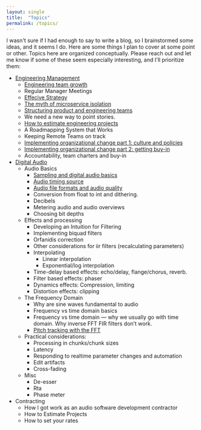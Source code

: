 ```yaml
---
layout: single
title:  "Topics"
permalink: /topics/
---
```


I wasn't sure if I had enough to say to write a blog, so I brainstormed some ideas, and it seems I do. Here are some things I plan to cover at some point or other. Topics here are organized conceptually. Please reach out and let me know if some of these seem especially interesting, and I'll prioritize them:

* [Engineering Management](/categories/#management)
	* [Engineering team growth](/engineering-team-growth/)
	* Regular Manager Meetings
	* [Effecive Strategy](/management/effective-strategy/)
	* [The myth of microservice isolation](/management/myth-of-micrservice-isolation/)
	* [Structuring product and engineering teams](/management/structuring-product-engineering-teams/)
	* We need a new way to point stories.
	* [How to estimate engineering projects](/management/how-to-estimate-engineering-projects/)
	* A Roadmapping System that Works
	* Keeping Remote Teams on track
	* [Implementing organizational change part 1: culture and policies](/management/Implementing-organizational-change-part-1-culture-and-policies/)
	* [Implementing organizational change part 2: getting buy-in](/management/Implementing-organizational-change-part-2-getting-buy-in/)
	* Accountability, team charters and buy-in
* [Digital Audio](/categories/#audio)
	* Audio Basics
		* [Sampling and digital audio basics](/audio/digital-audio-basics-sampling-analog-and-digital-conversion/)
		* [Audio timing source](/audio/audio-clocking-and-audio-video-synchronization/)
		* [Audio file formats and audio quality](/audio/audio-file-formats/)
		* Conversion from float to int and dithering.
		* Decibels
		* Metering audio and audio overviews
		* Choosing bit depths
	* Effects and processing
		* Developing an Intuition for Filtering
		* Implementing biquad filters
		* Orfanidis correction
		* Other considerations for iir filters (recalculating parameters)
		* Interpolating
			* Linear interpolation
			* Exponential/log interpolation
		* Time-delay based effects: echo/delay, flange/chorus, reverb.
		* Filter based effects: phaser
		* Dynamics effects: Compression, limiting
		* Distortion effects: clipping
	* The Frequency Domain
		* Why are sine waves fundamental to audio
		* Frequency vs time domain basics
		* Frequency vs time domain — why we usually go with time domain. Why inverse FFT FIR filters don’t work.
		* [Pitch tracking with the FFT](/audio/frequency-tracking-fft/)
	* Practical considerations:
		* Processing in chunks/chunk sizes
		* Latency
		* Responding to realtime parameter changes and automation
		* Edit artifacts
		* Cross-fading
	* Misc
		* De-esser
		* Rta
		* Phase meter
* Contracting
	* How I got work as an audio software development contractor
	* How to Estimate Projects
	* How to set your rates

